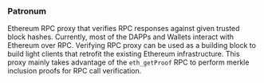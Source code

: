 ### Patronum
Ethereum RPC proxy that verifies RPC responses against given trusted block hashes. Currently, most of the DAPPs and Wallets interact with Ethereum over RPC. Verifying RPC proxy can be used as a building block to build light clients that retrofit the existing Ethereum infrastructure. This proxy mainly takes advantage of the `eth_getProof` RPC to perform merkle inclusion proofs for RPC call verification. 


